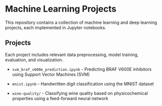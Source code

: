 # Machine Learning Projects
This repository contains a collection of machine learning and deep learning projects, each implemented in Jupyter notebooks.

## Projects
Each project includes relevant data preprocessing, model training, evaluation, and visualization.
- `svm_braf_v600e_prediction.ipynb` - Predicting BRAF V600E inhibitors using Support Vector Machines (SVM)

- `mnist.ipynb` - Handwritten digit classification using the MNIST dataset

- `wine-quality/` - Classifying wine quality based on physicochemical properties using a feed-forward neural network

